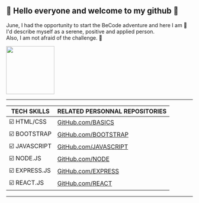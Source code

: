 ## 👋 Hello everyone and welcome to my github 👋  
June, I had the opportunity to start the BeCode adventure and here I am 💯  
I'd describe myself as a serene, positive and applied person.  
Also, I am not afraid of the challenge. 💪

<img src="https://cdn.iconscout.com/icon/free/png-256/react-3-1175109.png" width="130px">

---

|**TECH SKILLS**|RELATED PERSONNAL REPOSITORIES|
|---------------|--------------------|
| ☑️ HTML/CSS   |[GitHub.com/BASICS](http://github.com)|
| ☑️ BOOTSTRAP  |[GitHub.com/BOOTSTRAP](http://github.com)|
| ☑️ JAVASCRIPT |[GitHub.com/JAVASCRIPT](http://github.com)|
| ☑️ NODE.JS    |[GitHub.com/NODE](https://github.com/SimNode)|
| ☑️ EXPRESS.JS |[GitHub.com/EXPRESS](https://github.com/SimExpress)|
| ☑️ REACT.JS   |[GitHub.com/REACT](https://github.com/SimReact)|

---

<!--
**simonduquaine/simonduquaine** is a ✨ _special_ ✨ repository because its `README.md` (this file) appears on your GitHub profile.

Here are some ideas to get you started:

- 🔭 I’m currently working on ...
- 🌱 I’m currently learning ...
- 👯 I’m looking to collaborate on ...
- 🤔 I’m looking for help with ...
- 💬 Ask me about ...
- 📫 How to reach me: ...
- 😄 Pronouns: ...
- ⚡ Fun fact: ...
-->
